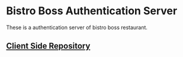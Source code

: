 # Bistro Boss Authentication Server

These is a authentication server of bistro boss restaurant.

## [Client Side Repository](https://github.com/ahnaf4D/bistro-boss-restaurant-auth-client)
